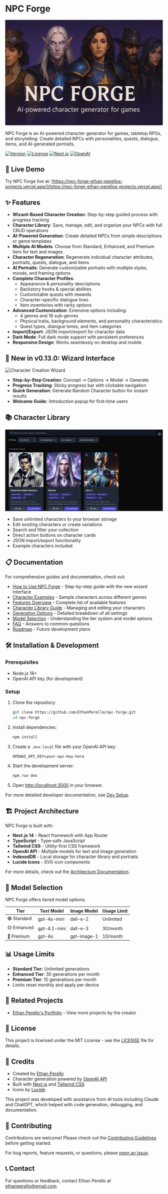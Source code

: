 # NPC Forge

![Site Header](/public/images/site-header.png)

NPC Forge is an AI-powered character generator for games, tabletop RPGs, and storytelling. Create detailed NPCs with personalities, quests, dialogue, items, and AI-generated portraits.

[![Version](https://img.shields.io/badge/version-0.14.0-blue.svg)](https://github.com/EthanPerello/npc-forge/releases)
[![License](https://img.shields.io/badge/license-MIT-green.svg)](LICENSE)
[![Next.js](https://img.shields.io/badge/built%20with-Next.js%2014-black)](https://nextjs.org/)
[![OpenAI](https://img.shields.io/badge/powered%20by-OpenAI-lightgrey)](https://openai.com/)

## 🚀 Live Demo

Try NPC Forge live at: [https://npc-forge-ethan-perellos-projects.vercel.app/](https://npc-forge-ethan-perellos-projects.vercel.app/)

## ✨ Features

- **Wizard-Based Character Creation**: Step-by-step guided process with progress tracking
- **Character Library**: Save, manage, edit, and organize your NPCs with full CRUD operations
- **AI-Powered Generation**: Create detailed NPCs from simple descriptions or genre templates
- **Multiple AI Models**: Choose from Standard, Enhanced, and Premium tiers for text and images
- **Character Regeneration**: Regenerate individual character attributes, portraits, quests, dialogue, and items
- **AI Portraits**: Generate customizable portraits with multiple styles, moods, and framing options
- **Complete Character Profiles**: 
  - Appearance & personality descriptions
  - Backstory hooks & special abilities
  - Customizable quests with rewards
  - Character-specific dialogue lines
  - Item inventories with rarity options
- **Advanced Customization**: Extensive options including:
  - 4 genres and 16 sub-genres
  - Physical traits, background elements, and personality characteristics
  - Quest types, dialogue tones, and item categories
- **Import/Export**: JSON import/export for character data
- **Dark Mode**: Full dark mode support with persistent preferences
- **Responsive Design**: Works seamlessly on desktop and mobile

## 🔄 New in v0.13.0: Wizard Interface

![Character Creation Wizard](https://via.placeholder.com/800x400/6366f1/ffffff?text=Character+Creation+Wizard)

- **Step-by-Step Creation**: Concept → Options → Model → Generate
- **Progress Tracking**: Sticky progress bar with clickable navigation
- **Quick Generation**: Generate Random Character button for instant results
- **Welcome Guide**: Introduction popup for first-time users

## 📚 Character Library

![Character Library](/public/images/character-library.png)

- Save unlimited characters to your browser storage
- Edit existing characters or create variations
- Search and filter your collection
- Direct action buttons on character cards
- JSON import/export functionality
- Example characters included

## 📋 Documentation

For comprehensive guides and documentation, check out:

- [How to Use NPC Forge](/docs/how-to-use) - Step-by-step guide with the new wizard interface
- [Character Examples](/docs/character-examples) - Sample characters across different genres
- [Features Overview](/docs/features) - Complete list of available features
- [Character Library Guide](/docs/library) - Managing and editing your characters
- [Generation Options](/docs/generation-options) - Detailed breakdown of all settings
- [Model Selection](/docs/models) - Understanding the tier system and model options
- [FAQ](/docs/faq) - Answers to common questions
- [Roadmap](/docs/roadmap) - Future development plans

## 🛠️ Installation & Development

### Prerequisites

- Node.js 18+
- OpenAI API key (for development)

### Setup

1. Clone the repository:
   ```bash
   git clone https://github.com/EthanPerello/npc-forge.git
   cd npc-forge
   ```

2. Install dependencies:
   ```bash
   npm install
   ```

3. Create a `.env.local` file with your OpenAI API key:
   ```
   OPENAI_API_KEY=your-api-key-here
   ```

4. Start the development server:
   ```bash
   npm run dev
   ```

5. Open [http://localhost:3000](http://localhost:3000) in your browser.

For more detailed developer documentation, see [Dev Setup](/docs/dev-setup).

## 🏗️ Project Architecture

NPC Forge is built with:

- **Next.js 14** - React framework with App Router
- **TypeScript** - Type-safe JavaScript
- **Tailwind CSS** - Utility-first CSS framework
- **OpenAI API** - Multiple models for text and image generation
- **IndexedDB** - Local storage for character library and portraits
- **Lucide Icons** - SVG icon components

For more details, check out the [Architecture Documentation](/docs/architecture).

## 🔧 Model Selection

NPC Forge offers tiered model options:

| Tier | Text Model | Image Model | Usage Limit |
|------|------------|-------------|-------------|
| 🟢 Standard | gpt-4o-mini | dall-e-2 | Unlimited |
| 🟡 Enhanced | gpt-4.1-mini | dall-e-3 | 30/month |
| 🔴 Premium | gpt-4o | gpt-image-1 | 10/month |

## 📊 Usage Limits

- **Standard Tier**: Unlimited generations
- **Enhanced Tier**: 30 generations per month
- **Premium Tier**: 10 generations per month
- Limits reset monthly and apply per device

## 🔗 Related Projects

- [Ethan Perello's Portfolio](https://github.com/EthanPerello/ethanperello.github.io) - View more projects by the creator

## 📜 License

This project is licensed under the MIT License - see the [LICENSE](LICENSE) file for details.

## 👏 Credits

- Created by [Ethan Perello](https://github.com/EthanPerello)
- Character generation powered by [OpenAI API](https://openai.com/)
- Built with [Next.js](https://nextjs.org/) and [Tailwind CSS](https://tailwindcss.com/)
- Icons by [Lucide](https://lucide.dev/)

This project was developed with assistance from AI tools including Claude and ChatGPT, which helped with code generation, debugging, and documentation.

## 🤝 Contributing

Contributions are welcome! Please check out the [Contributing Guidelines](/docs/contributing) before getting started.

For bug reports, feature requests, or questions, please [open an issue](https://github.com/EthanPerello/npc-forge/issues).

## 📞 Contact

For questions or feedback, contact Ethan Perello at [ethanperello@gmail.com](mailto:ethanperello@gmail.com).